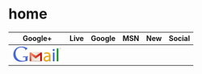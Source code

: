# home

| Google+ | Live | Google | MSN | New | Social |
|:---:|:---:|:---:|:---:|:---:|:---:|
|[![GMail](logos/gmail-large.png)](https://mail.google.com/mail/?tab=wm#inbox)|

